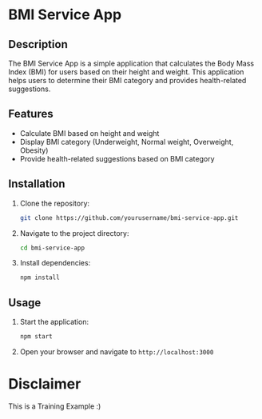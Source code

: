 # BMI Service App

## Description

The BMI Service App is a simple application that calculates the Body Mass Index (BMI) for users based on their height and weight. This application helps users to determine their BMI category and provides health-related suggestions.

## Features

- Calculate BMI based on height and weight
- Display BMI category (Underweight, Normal weight, Overweight, Obesity)
- Provide health-related suggestions based on BMI category

## Installation

1. Clone the repository:
    ```sh
    git clone https://github.com/yourusername/bmi-service-app.git
    ```
2. Navigate to the project directory:
    ```sh
    cd bmi-service-app
    ```
3. Install dependencies:
    ```sh
    npm install
    ```

## Usage

1. Start the application:
    ```sh
    npm start
    ```
2. Open your browser and navigate to `http://localhost:3000`

# Disclaimer

This is a Training Example :)